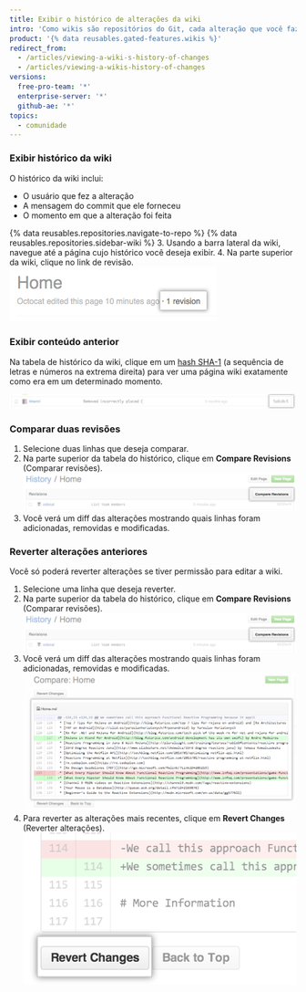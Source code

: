 ```yaml
---
title: Exibir o histórico de alterações da wiki
intro: 'Como wikis são repositórios do Git, cada alteração que você faz é um commit que pode ser exibido.'
product: '{% data reusables.gated-features.wikis %}'
redirect_from:
  - /articles/viewing-a-wiki-s-history-of-changes
  - /articles/viewing-a-wikis-history-of-changes
versions:
  free-pro-team: '*'
  enterprise-server: '*'
  github-ae: '*'
topics:
  - comunidade
---
```


### Exibir histórico da wiki

O histórico da wiki inclui:
- O usuário que fez a alteração
- A mensagem do commit que ele forneceu
- O momento em que a alteração foi feita

{% data reusables.repositories.navigate-to-repo %}
{% data reusables.repositories.sidebar-wiki %}
3. Usando a barra lateral da wiki, navegue até a página cujo histórico você deseja exibir.
4. Na parte superior da wiki, clique no link de revisão. ![Link de revisão da wiki](/assets/images/help/wiki/wiki_revision_link.png)

### Exibir conteúdo anterior

Na tabela de histórico da wiki, clique em um [hash SHA-1](http://en.wikipedia.org/wiki/SHA-1) (a sequência de letras e números na extrema direita) para ver uma página wiki exatamente como era em um determinado momento.

![Número SHA da wiki](/assets/images/help/wiki/wiki_sha_number.png)

### Comparar duas revisões

1. Selecione duas linhas que deseja comparar.
2. Na parte superior da tabela do histórico, clique em **Compare Revisions** (Comparar revisões). ![Botão Compare revisions (Comparar revisões) da wiki](/assets/images/help/wiki/wiki_compare_revisions.png)
3. Você verá um diff das alterações mostrando quais linhas foram adicionadas, removidas e modificadas.

### Reverter alterações anteriores

Você só poderá reverter alterações se tiver permissão para editar a wiki.

1. Selecione uma linha que deseja reverter.
2. Na parte superior da tabela do histórico, clique em **Compare Revisions** (Comparar revisões). ![Botão Compare revisions (Comparar revisões) da wiki](/assets/images/help/wiki/wiki_compare_revisions.png)
3. Você verá um diff das alterações mostrando quais linhas foram adicionadas, removidas e modificadas. ![Diff de revisão da wiki](/assets/images/help/wiki/wiki_revision_diff.png)
4. Para reverter as alterações mais recentes, clique em **Revert Changes** (Reverter alterações). ![Botão Revert changes (Reverter alterações) da wiki](/assets/images/help/wiki/wiki_revert_changes.png)
